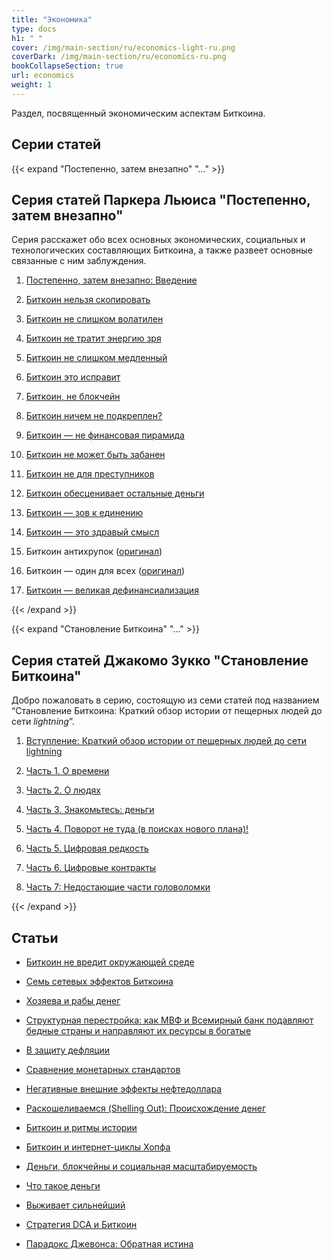 ```yaml
---
title: "Экономика"
type: docs
h1: " "
cover: /img/main-section/ru/economics-light-ru.png
coverDark: /img/main-section/ru/economics-ru.png
bookCollapseSection: true
url: economics
weight: 1
---
```


Раздел, посвященный экономическим аспектам Биткоина.

## Cерии статей 

{{< expand "Постепенно, затем внезапно" "..." >}}
## Серия статей Паркера Льюиса "Постепенно, затем внезапно"
Серия расскажет обо всех основных экономических, социальных и технологических составляющих Биткоина, а также развеет основные связанные с ним заблуждения.

1. [Постепенно, затем внезапно: Введение](/pzv/postepenno-zatem-vnezapno)

2. [Биткоин нельзя скопировать](/pzv/bitkoin-nelzya-skopirovat)

3. [Биткоин не слишком волатилен](/pzv/bitkoin-ne-slishkom-volatilen)

4. [Биткоин не тратит энергию зря](/pzv/bitkoin-ne-tratit-energiyu-zrya)

5. [Биткоин не слишком медленный](/pzv/bitkoin-ne-slishkom-medlennyj)

6. [Биткоин это исправит](/pzv/bitkoin-eto-ispravit)

7. [Биткоин, не блокчейн](/pzv/bitkoin-ne-blokchejn)

8. [Биткоин ничем не подкреплен?](/pzv/bitkoin-nichem-ne-podkreplen)

9. [Биткоин — не финансовая пирамида](/pzv/bitkoin-ne-finansovaya-piramida)

10. [Биткоин не может быть забанен](/pzv/bitkoin-ne-mozhet-byt-zabanen)

11. [Биткоин не для преступников](/pzv/bitkoin-ne-dlya-prestupnikov)

12. [Биткоин обесценивает остальные деньги](/pzv/bitkoin-obescenivaet-ostalnye-dengi)

13. [Биткоин — зов к единению](/pzv/bitkoin-zov-k-edineniyu)

14. [Биткоин — это здравый смысл](/pzv/bitkoin-eto-zdravyj-smysl)

15. Биткоин антихрупок ([оригинал](/en/gradually-then-suddenly/bitcoin-is-antifragile))

16. Биткоин — один для всех ([оригинал](/en/gradually-then-suddenly/bitcoin-is-one-for-all))

17. [Биткоин — великая дефинанcиализация](/pzv/bitkoin-velikaya-definancializaciya)

{{< /expand >}}

{{< expand "Становление Биткоина" "..." >}}
## Серия статей Джакомо Зукко "Становление Биткоина"
Добро пожаловать в серию, состоящую из семи статей под названием “Становление Биткоина: Краткий обзор истории от пещерных людей до сети _lightning_”.

1. [Вступление: Краткий обзор истории от пещерных людей до сети lightning](/sb/stanovlenie-intro)

2. [Часть 1. О времени](/sb/stanovlenie-1)

3. [Часть 2. О людях](/sb/stanovlenie-2)

4. [Часть 3. Знакомьтесь: деньги](/sb/stanovlenie-3)

5. [Часть 4. Поворот не туда (в поисках нового плана)!](/sb/stanovlenie-4)

6. [Часть 5. Цифровая редкость](/sb/stanovlenie-5)

7. [Часть 6. Цифровые контракты](/sb/stanovlenie-6)

8. [Часть 7: Недостающие части головоломки](/sb/stanovlenie-7)

{{< /expand >}}

## Статьи

- [Биткоин не вредит окружающей среде](/bitkoin-ne-vredit-okruzhayushej-srede)

- [Семь сетевых эффектов Биткоина](/sem-setevyh-effektov-bitkoina)

- [Хозяева и рабы денег](/hozyaeva-i-raby-deneg)

- [Структурная перестройка: как МВФ и Всемирный банк подавляют бедные страны и направляют их ресурсы в богатые](/strukturnaya-perestrojka)

- [В защиту дефляции](/v-zashchitu-deflyacii)

- [Сравнение монетарных стандартов](/sravnenie-monetarnyh-standartov)

- [Негативные внешние эффекты нефтедоллара](/negativnye-effekty-neftedollara)

- [Раскошеливаемся (Shelling Out): Происхождение денег](/raskoshelivaemsya)

- [Биткоин и ритмы истории](/bitcoin-i-ritmy-istorii)

- [Биткоин и интернет-циклы Хопфа](/bitcoin-i-internet-cikly-hopfa)

- [Деньги, блокчейны и социальная масштабируемость](/dengi-blokchejny-i-socialnaya-masshtabiruemost)

- [Что такое деньги](/chto-takoe-dengi)

- [Выживает сильнейший](/vyzhivaet-silnejshij)

- [Стратегия DCA и Биткоин](/strategiya-dca)

- [Парадокс Джевонса: Обратная истина](/jevons-paradox)